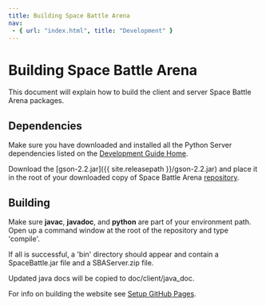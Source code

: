 ```yaml
---
title: Building Space Battle Arena
nav:
 - { url: "index.html", title: "Development" }
---
```


Building Space Battle Arena
=====================

This document will explain how to build the client and server Space Battle Arena packages.

Dependencies
------------
Make sure you have downloaded and installed all the Python Server dependencies listed on the [Development Guide Home](index.html).

Download the [gson-2.2.jar]({{ site.releasepath }}/gson-2.2.jar) and place it in the root of your downloaded copy of Space Battle Arena [repository](https://github.com/Mikeware/SpaceBattleArena.git).

Building
--------
Make sure **javac**, **javadoc**, and **python** are part of your environment path.  Open up a command window at the root of the repository and type 'compile'.

If all is successful, a 'bin' directory should appear and contain a SpaceBattle.jar file and a SBAServer.zip file.

Updated java docs will be copied to doc/client/java_doc.

For info on building the website see [Setup GitHub Pages](SetupGitHubPages.html).
